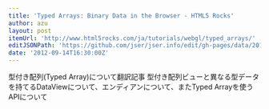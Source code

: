 ```yaml
---
title: 'Typed Arrays: Binary Data in the Browser - HTML5 Rocks'
author: azu
layout: post
itemUrl: 'http://www.html5rocks.com/ja/tutorials/webgl/typed_arrays/'
editJSONPath: 'https://github.com/jser/jser.info/edit/gh-pages/data/2012/09/index.json'
date: '2012-09-14T16:30:00Z'
---
```

型付き配列(Typed Array)について翻訳記事
型付き配列ビューと異なる型データを持てるDataViewについて、エンディアンについて、またTyped Arrayを使うAPIについて
